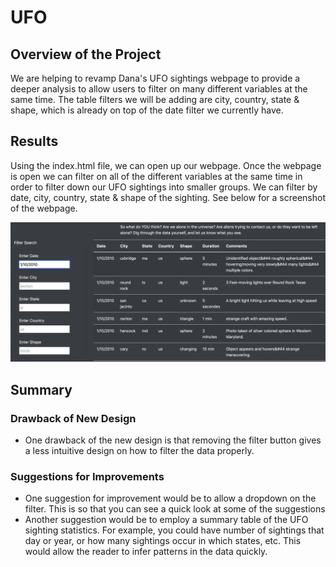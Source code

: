 # UFO

## Overview of the Project
We are helping to revamp Dana's UFO sightings webpage to provide a deeper analysis to allow users to filter on many different variables at the same time. The table filters we will be adding are city, country, state & shape, which is already on top of the date filter we currently have. 

## Results

Using the index.html file, we can open up our webpage. Once the webpage is open we can filter on all of the different variables at the same time in order to filter down our UFO sightings into smaller groups. We can filter by date, city, country, state & shape of the sighting. See below for a screenshot of the webpage. 

![image_name](images/Webpage_Filtered.png)

## Summary

### Drawback of New Design
- One drawback of the new design is that removing the filter button gives a less intuitive design on how to filter the data properly. 

### Suggestions for Improvements
- One suggestion for improvement would be to allow a dropdown on the filter. This is so that you can see a quick look at some of the suggestions 
- Another suggestion would be to employ a summary table of the UFO sighting statistics. For example, you could have number of sightings that day or year, or how many sightings occur in which states, etc. This would allow the reader to infer patterns in the data quickly. 

